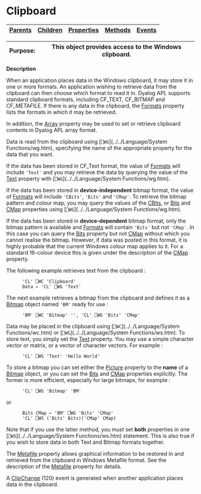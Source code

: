 




<h1 class="heading"><span class="name">Clipboard</span></h1>

| [Parents](../ParentLists/Clipboard.htm) | [Children](../ChildLists/Clipboard.htm) | [Properties](../PropLists/Clipboard.htm) | [Methods](../MethodLists/Clipboard.htm) | [Events](../EventLists/Clipboard.htm) |
| --- | --- | --- | --- | ---  |


| Purpose: | This object provides access to the Windows clipboard. |
| --- | ---  |


**Description**


When an application places data in the Windows clipboard, it may store it in one or more formats. An application wishing to retrieve data from the clipboard can then choose which format to read it in. Dyalog APL supports standard clipboard formats, including CF_TEXT, CF_BITMAP and CF_METAFILE. If there is any data in the clipboard, the [Formats](./formats.md) property lists the formats in which it may be retrieved.



In addition, the [Array](./array.md) property may be used to set or retrieve clipboard contents in Dyalog APL array format.


Data is read from the clipboard using [`⎕WG`](../../Language/System Functions/wg.htm), specifying the name of the appropriate property for the data that you want.


If the data has been stored in CF_Text format, the value of [Formats](./formats.md) will include `'Text'` and you may retrieve the data by querying the value of the [Text](./text.md) property with [`⎕WG`](../../Language/System Functions/wg.htm).


If the data has been stored in **device-independent** bitmap format, the value of [Formats](./formats.md) will include `'CBits'`, `'Bits'` and `'CMap'`. To retrieve the bitmap pattern and colour map, you may query the values of the [CBits](./cbits.md), or [Bits](./bits.md) and [CMap](./cmap.md) properties using [`⎕WG`](../../Language/System Functions/wg.htm).


If the data has been stored in **device-dependent** bitmap format, only the bitmap pattern is available and [Formats](./formats.md) will contain `'Bits'` but not `'CMap'`. In this case you can query the [Bits](./bits.md) property but not [CMap](./cmap.md) without which you cannot realise the bitmap. However, if data was posted in this format, it is highly probable that the current Windows colour map applies to it. For a standard 16-colour device this is given under the description of the [CMap](./cmap.md) property.



The following example retrieves text from the clipboard :
```apl
      'CL' ⎕WC 'Clipboard'
      Data ← 'CL' ⎕WG 'Text'
```




The next example retrieves a bitmap from the clipboard and defines it as a [Bitmap](Bitmap.htm) object named `'BM'` ready for use :
```apl
      'BM' ⎕WC 'Bitmap' '', 'CL' ⎕WG 'Bits' 'CMap'
```




Data may be placed in the clipboard using [`⎕WC`](../../Language/System Functions/wc.htm) or [`⎕WS`](../../Language/System Functions/ws.htm). To store text, you simply set the [Text](./text.md) property. You may use a simple character vector or matrix, or a vector of character vectors. For example :
```apl
      'CL' ⎕WS 'Text' 'Hello World'
```




To store a bitmap you can set either the [Picture](./picture.md) property to the **name** of a [Bitmap](Bitmap.htm) object, or you can set the [Bits](./bits.md) and [CMap](./cmap.md) properties explicitly. The former is more efficient, especially for large bitmaps, for example :
```apl
      'CL' ⎕WS 'Bitmap' 'BM'
```


or
```apl
      Bits CMap ← 'BM' ⎕WG 'Bits' 'CMap'
      'CL' ⎕WS ('Bits' Bits)('CMap' CMap)
```



Note that if you use the latter method, you must set **both** properties in one [`⎕WS`](../../Language/System Functions/ws.htm) statement. This is also true if you wish to store data in both Text and Bitmap formats together.


The [Metafile](./metafileobj.md) property allows graphical information to be restored in and retrieved from the clipboard in Windows Metafile format. See the description of the [Metafile](./metafileobj.md) property for details.


A [ClipChange](./clipchange.md) (120) event is generated when another application places data in the clipboard.


